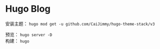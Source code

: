 # Hugo Blog


安装主题： `hugo mod get -u github.com/CaiJimmy/hugo-theme-stack/v3`

预览： `hugo server -D`  
构建： `hugo `